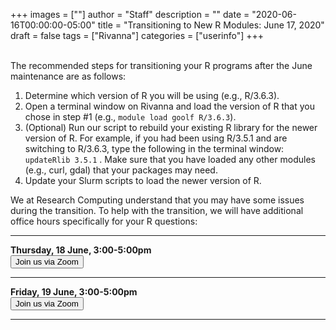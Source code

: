 +++
images = [""]
author = "Staff"
description = ""
date = "2020-06-16T00:00:00-05:00"
title = "Transitioning to New R Modules: June 17, 2020"
draft = false
tags = ["Rivanna"]
categories = ["userinfo"]
+++

<br>
The recommended steps for transitioning your R programs after the June maintenance are as follows:

1. Determine which version of R you will be using (e.g., R/3.6.3).
2. Open a terminal window on Rivanna and load the version of R that you chose in step #1 (e.g., `module load goolf R/3.6.3`).
3. (Optional) Run our script to rebuild your existing R library for the newer version of R.  For example, if you had been using R/3.5.1 and are switching to R/3.6.3, type the following in the terminal window:  ` updateRlib 3.5.1 ` .  Make sure that you have loaded any other modules (e.g., curl, gdal) that your packages may need.
4. Update your Slurm scripts to load the newer version of R.


We at Research Computing understand that you may have some issues during the transition.  To help with the transition, we will have additional office hours specifically for your R questions:

__________________________
<div>
<b>Thursday, 18 June,  3:00-5:00pm </b>  <br /> <a href="https://virginia.zoom.us/j/99170950007?pwd=RWh4UWZ4clRiVE10ejNFUXMxWjBVUT09"><button class="btn btn-primary btn-sm">Join us via Zoom</button></a>
</div>

__________________________
<div>
<b>Friday, 19 June,  3:00-5:00pm</b> <br><a href="https://virginia.zoom.us/j/97782392459?pwd=N2c5YUFIQmkxRm16WHJlN3l3bDlvQT09"><button class="btn btn-primary btn-sm">Join us via Zoom</button></a>
</div>

__________________________





